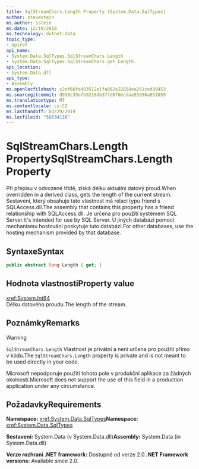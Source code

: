 ```yaml
---
title: SqlStreamChars.Length Property (System.Data.SqlTypes)
author: stevestein
ms.author: sstein
ms.date: 12/19/2018
ms.technology: dotnet-data
topic_type:
- apiref
api_name:
- System.Data.SqlTypes.SqlStreamChars.Length
- System.Data.SqlTypes.SqlStreamChars.get_Length
api_location:
- System.Data.dll
api_type:
- Assembly
ms.openlocfilehash: c2ef66fa493512e1fa062e22858ea251ced39453
ms.sourcegitcommit: d938c39afb9216db377d0f0ecdaa53936a851059
ms.translationtype: MT
ms.contentlocale: cs-CZ
ms.lasthandoff: 03/29/2019
ms.locfileid: "58634138"
---
```

# <a name="sqlstreamcharslength-property"></a><span data-ttu-id="0f9c2-102">SqlStreamChars.Length Property</span><span class="sxs-lookup"><span data-stu-id="0f9c2-102">SqlStreamChars.Length Property</span></span>

<span data-ttu-id="0f9c2-103">Při přepisu v odvozené třídě, získá délku aktuální datový proud.</span><span class="sxs-lookup"><span data-stu-id="0f9c2-103">When overridden in a derived class, gets the length of the current stream.</span></span> <span data-ttu-id="0f9c2-104">Sestavení, který obsahuje tato vlastnost má relaci typu friend s SQLAccess.dll.</span><span class="sxs-lookup"><span data-stu-id="0f9c2-104">The assembly that contains this property has a friend relationship with SQLAccess.dll.</span></span> <span data-ttu-id="0f9c2-105">Je určena pro použití systémem SQL Server.</span><span class="sxs-lookup"><span data-stu-id="0f9c2-105">It's intended for use by SQL Server.</span></span> <span data-ttu-id="0f9c2-106">U jiných databází pomocí mechanismu hostování poskytuje tuto databázi.</span><span class="sxs-lookup"><span data-stu-id="0f9c2-106">For other databases, use the hosting mechanism provided by that database.</span></span>

## <a name="syntax"></a><span data-ttu-id="0f9c2-107">Syntaxe</span><span class="sxs-lookup"><span data-stu-id="0f9c2-107">Syntax</span></span>

```csharp
public abstract long Length { get; }
```

## <a name="property-value"></a><span data-ttu-id="0f9c2-108">Hodnota vlastnosti</span><span class="sxs-lookup"><span data-stu-id="0f9c2-108">Property value</span></span>

<xref:System.Int64>\
<span data-ttu-id="0f9c2-109">Délku datového proudu.</span><span class="sxs-lookup"><span data-stu-id="0f9c2-109">The length of the stream.</span></span>

## <a name="remarks"></a><span data-ttu-id="0f9c2-110">Poznámky</span><span class="sxs-lookup"><span data-stu-id="0f9c2-110">Remarks</span></span>

> [!WARNING]
> <span data-ttu-id="0f9c2-111">`SqlStreamChars.Length` Vlastnost je privátní a není určena pro použití přímo v kódu.</span><span class="sxs-lookup"><span data-stu-id="0f9c2-111">The `SqlStreamChars.Length` property is private and is not meant to be used directly in your code.</span></span>
>
> <span data-ttu-id="0f9c2-112">Microsoft nepodporuje použití tohoto pole v produkční aplikace za žádných okolností.</span><span class="sxs-lookup"><span data-stu-id="0f9c2-112">Microsoft does not support the use of this field in a production application under any circumstance.</span></span>

## <a name="requirements"></a><span data-ttu-id="0f9c2-113">Požadavky</span><span class="sxs-lookup"><span data-stu-id="0f9c2-113">Requirements</span></span>

<span data-ttu-id="0f9c2-114">**Namespace:** <xref:System.Data.SqlTypes></span><span class="sxs-lookup"><span data-stu-id="0f9c2-114">**Namespace:** <xref:System.Data.SqlTypes></span></span>

<span data-ttu-id="0f9c2-115">**Sestavení:** System.Data (v System.Data.dll)</span><span class="sxs-lookup"><span data-stu-id="0f9c2-115">**Assembly:** System.Data (in System.Data.dll)</span></span>

<span data-ttu-id="0f9c2-116">**Verze rozhraní .NET framework:** Dostupné od verze 2.0.</span><span class="sxs-lookup"><span data-stu-id="0f9c2-116">**.NET Framework versions:** Available since 2.0.</span></span>